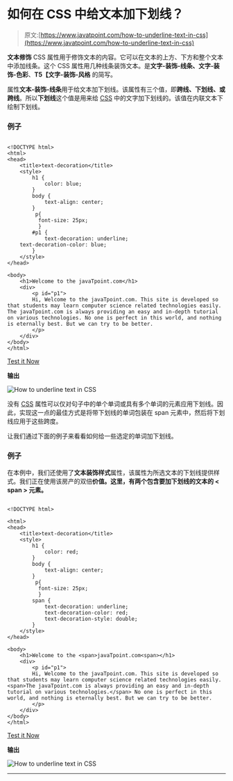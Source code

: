 # 如何在 CSS 中给文本加下划线？

> 原文:[https://www.javatpoint.com/how-to-underline-text-in-css](https://www.javatpoint.com/how-to-underline-text-in-css)

**文本修饰** CSS 属性用于修饰文本的内容。它可以在文本的上方、下方和整个文本中添加线条。这个 CSS 属性用几种线条装饰文本。是**文字-装饰-线条、文字-装饰-色彩**、**T5【文字-装饰-风格** 的简写。

属性**文本-装饰-线条**用于给文本加下划线。该属性有三个值，即**跨线、下划线、**或**跨线**。所以**下划线**这个值是用来给 [CSS](https://javatpoint.com/css-tutorial) 中的文字加下划线的。该值在内联文本下绘制下划线。

### 例子

```

<!DOCTYPE html>   
<html>   
<head>   
    <title>text-decoration</title>   
    <style>   
        h1 {   
            color: blue;   
        }   
        body {   
            text-align: center;   
        }   
         p{  
          font-size: 25px;  
          }  
        #p1 {   
            text-decoration: underline;   
	text-decoration-color: blue;
        }   
    </style>   
</head>   

<body>   
    <h1>Welcome to the javaTpoint.com</h1>   
    <div>   
        <p id="p1">
		Hi, Welcome to the javaTpoint.com. This site is developed so that students may learn computer science related technologies easily. The javaTpoint.com is always providing an easy and in-depth tutorial on various technologies. No one is perfect in this world, and nothing is eternally best. But we can try to be better.
		</p>   
    </div>   
</body>   
</html>

```

[Test it Now](https://www.javatpoint.com/oprweb/test.jsp?filename=how-to-underline-text-in-css1)

**输出**

![How to underline text in CSS](../Images/755510466238e0d5ade4dd739adc53ca.png)

没有 [CSS](https://www.javatpoint.com/css-tutorial) 属性可以仅对句子中的单个单词或具有多个单词的元素应用下划线。因此，实现这一点的最佳方式是将带下划线的单词包装在 span 元素中，然后将下划线应用于这些跨度。

让我们通过下面的例子来看看如何给一些选定的单词加下划线。

### 例子

在本例中，我们还使用了**文本装饰样式**属性，该属性为所选文本的下划线提供样式。我们正在使用该房产的双倍**价值。这里，有两个包含要加下划线的文本的 **< span >** 元素。**

```

<!DOCTYPE html>   

<html>   
<head>   
    <title>text-decoration</title>   
    <style>   
        h1 {   
            color: red;   
        }   
        body {   
            text-align: center;   
        }   
         p{  
          font-size: 25px;  
          }  
        span {   
            text-decoration: underline;   
			text-decoration-color: red;
			text-decoration-style: double;
        }   
    </style>   
</head>   

<body>   
    <h1>Welcome to the <span>javaTpoint.com<span></h1>   
    <div>   
        <p id="p1">
		Hi, Welcome to the javaTpoint.com. This site is developed so that students may learn computer science related technologies easily. <span>The javaTpoint.com is always providing an easy and in-depth tutorial on various technologies.</span> No one is perfect in this world, and nothing is eternally best. But we can try to be better.
		</p>   
    </div>   
</body>   
</html>

```

[Test it Now](https://www.javatpoint.com/oprweb/test.jsp?filename=how-to-underline-text-in-css2)

**输出**

![How to underline text in CSS](../Images/79896ebf5b6c639ddc5285cb559ece0e.png)

* * *